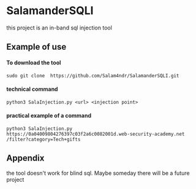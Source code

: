 
# SalamanderSQLI

this project is an in-band sql injection tool

## Example of use

#### To download the tool


``` 
sudo git clone  https://github.com/Salam4ndr/SalamanderSQLI.git
```

#### technical command


```
python3 SalaInjection.py <url> <injection point> 
```

#### practical example of a command

```
python3 SalaInjection.py  https://0a04009804276397c03f2a6c0082001d.web-security-academy.net   /filter?category=Tech+gifts
```



## Appendix

the tool doesn't work for blind sql. Maybe someday there will be a future project